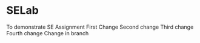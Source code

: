 # SELab
To demonstrate SE Assignment
First Change
Second change
Third change
Fourth change
Change in branch
